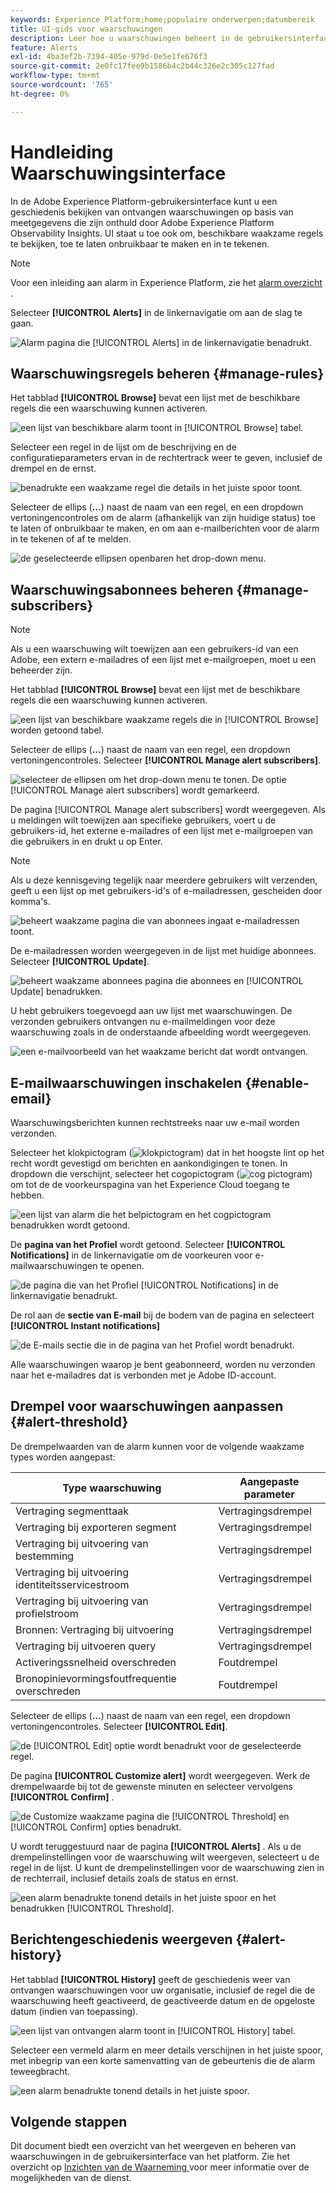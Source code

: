 ```yaml
---
keywords: Experience Platform;home;populaire onderwerpen;datumbereik
title: UI-gids voor waarschuwingen
description: Leer hoe u waarschuwingen beheert in de gebruikersinterface van het Experience Platform.
feature: Alerts
exl-id: 4ba3ef2b-7394-405e-979d-0e5e1fe676f3
source-git-commit: 2e0fc17fee9b1586b4c2b44c326e2c305c127fad
workflow-type: tm+mt
source-wordcount: '765'
ht-degree: 0%

---
```


# Handleiding Waarschuwingsinterface

In de Adobe Experience Platform-gebruikersinterface kunt u een geschiedenis bekijken van ontvangen waarschuwingen op basis van meetgegevens die zijn onthuld door Adobe Experience Platform Observability Insights. UI staat u toe ook om, beschikbare waakzame regels te bekijken, toe te laten onbruikbaar te maken en in te tekenen.

>[!NOTE]
>
>Voor een inleiding aan alarm in Experience Platform, zie het [ alarm overzicht ](./overview.md).

Selecteer **[!UICONTROL Alerts]** in de linkernavigatie om aan de slag te gaan.

![ Alarm pagina die [!UICONTROL Alerts] in de linkernavigatie benadrukt.](../images/alerts/ui/workspace.png)

## Waarschuwingsregels beheren {#manage-rules}

Het tabblad **[!UICONTROL Browse]** bevat een lijst met de beschikbare regels die een waarschuwing kunnen activeren.

![ een lijst van beschikbare alarm toont in [!UICONTROL Browse] tabel.](../images/alerts/ui/rules.png)

Selecteer een regel in de lijst om de beschrijving en de configuratieparameters ervan in de rechtertrack weer te geven, inclusief de drempel en de ernst.

![ benadrukte een waakzame regel die details in het juiste spoor toont.](../images/alerts/ui/rule-details.png)

Selecteer de ellips (**...**) naast de naam van een regel, en een dropdown vertoningencontroles om de alarm (afhankelijk van zijn huidige status) toe te laten of onbruikbaar te maken, en om aan e-mailberichten voor de alarm in te tekenen of af te melden.

![ de geselecteerde ellipsen openbaren het drop-down menu.](../images/alerts/ui/disable-subscribe.png)

## Waarschuwingsabonnees beheren {#manage-subscribers}

>[!NOTE]
>
> Als u een waarschuwing wilt toewijzen aan een gebruikers-id van een Adobe, een extern e-mailadres of een lijst met e-mailgroepen, moet u een beheerder zijn.

Het tabblad **[!UICONTROL Browse]** bevat een lijst met de beschikbare regels die een waarschuwing kunnen activeren.

![ een lijst van beschikbare waakzame regels die in [!UICONTROL Browse] worden getoond tabel.](../images/alerts/ui/rules.png)

Selecteer de ellips (**...**) naast de naam van een regel, een dropdown vertoningencontroles. Selecteer **[!UICONTROL Manage alert subscribers]**.

![ selecteer de ellipsen om het drop-down menu te tonen. De optie [!UICONTROL Manage alert subscribers] wordt gemarkeerd. ](../images/alerts/ui/manage-alert-subscribers.png)

De pagina [!UICONTROL Manage alert subscribers] wordt weergegeven. Als u meldingen wilt toewijzen aan specifieke gebruikers, voert u de gebruikers-id, het externe e-mailadres of een lijst met e-mailgroepen van die gebruikers in en drukt u op Enter.

>[!NOTE]
>
>Als u deze kennisgeving tegelijk naar meerdere gebruikers wilt verzenden, geeft u een lijst op met gebruikers-id&#39;s of e-mailadressen, gescheiden door komma&#39;s.

![ beheert waakzame pagina die van abonnees ingaat e-mailadressen toont.](../images/alerts/ui/manage-alert-add-email.png)

De e-mailadressen worden weergegeven in de lijst met huidige abonnees. Selecteer **[!UICONTROL Update]**.

![ beheert waakzame abonnees pagina die abonnees en [!UICONTROL Update] benadrukken.](../images/alerts/ui/manage-alert-subscribers-added-email.png)

U hebt gebruikers toegevoegd aan uw lijst met waarschuwingen. De verzonden gebruikers ontvangen nu e-mailmeldingen voor deze waarschuwing zoals in de onderstaande afbeelding wordt weergegeven.

![ een e-mailvoorbeeld van het waakzame bericht dat wordt ontvangen.](../images/alerts/ui/manage-alert-subscribers-email.png)

## E-mailwaarschuwingen inschakelen {#enable-email}

Waarschuwingsberichten kunnen rechtstreeks naar uw e-mail worden verzonden.

Selecteer het klokpictogram (![ klokpictogram ](/help/images/icons/bell.png)) dat in het hoogste lint op het recht wordt gevestigd om berichten en aankondigingen te tonen. In dropdown die verschijnt, selecteer het cogopictogram (![ cog pictogram ](/help/images/icons/settings.png)) om tot de de voorkeurspagina van het Experience Cloud toegang te hebben.

![ een lijst van alarm die het belpictogram en het cogpictogram benadrukken wordt getoond.](../images/alerts/ui/edit-preferences.png)

De **pagina van het Profiel** wordt getoond. Selecteer **[!UICONTROL Notifications]** in de linkernavigatie om de voorkeuren voor e-mailwaarschuwingen te openen.

![ de pagina die van het Profiel [!UICONTROL Notifications] in de linkernavigatie benadrukt.](../images/alerts/ui/profile.png)

De rol aan de **sectie van E-mail** bij de bodem van de pagina en selecteert **[!UICONTROL Instant notifications]**

![ de E-mails sectie die in de pagina van het Profiel wordt benadrukt.](../images/alerts/ui/notifications.png)

Alle waarschuwingen waarop je bent geabonneerd, worden nu verzonden naar het e-mailadres dat is verbonden met je Adobe ID-account.

## Drempel voor waarschuwingen aanpassen {#alert-threshold}

De drempelwaarden van de alarm kunnen voor de volgende waakzame types worden aangepast:

| Type waarschuwing | Aangepaste parameter |
|---|---|
| Vertraging segmenttaak | Vertragingsdrempel |
| Vertraging bij exporteren segment | Vertragingsdrempel |
| Vertraging bij uitvoering van bestemming | Vertragingsdrempel |
| Vertraging bij uitvoering identiteitsservicestroom | Vertragingsdrempel |
| Vertraging bij uitvoering van profielstroom | Vertragingsdrempel |
| Bronnen: Vertraging bij uitvoering | Vertragingsdrempel |
| Vertraging bij uitvoeren query | Vertragingsdrempel |
| Activeringssnelheid overschreden | Foutdrempel |
| Bronopinievormingsfoutfrequentie overschreden | Foutdrempel |

Selecteer de ellips (**...**) naast de naam van een regel, een dropdown vertoningencontroles. Selecteer **[!UICONTROL Edit]**.

![ de [!UICONTROL Edit] optie wordt benadrukt voor de geselecteerde regel.](../images/alerts/ui/threshold-edit.png)

De pagina **[!UICONTROL Customize alert]** wordt weergegeven. Werk de drempelwaarde bij tot de gewenste minuten en selecteer vervolgens **[!UICONTROL Confirm]** .

![ de Customize waakzame pagina die [!UICONTROL Threshold] en [!UICONTROL Confirm] opties benadrukt.](../images/alerts/ui/threshold-update.png)

U wordt teruggestuurd naar de pagina **[!UICONTROL Alerts]** . Als u de drempelinstellingen voor de waarschuwing wilt weergeven, selecteert u de regel in de lijst. U kunt de drempelinstellingen voor de waarschuwing zien in de rechterrail, inclusief details zoals de status en ernst.

![ een alarm benadrukte tonend details in het juiste spoor en het benadrukken [!UICONTROL Threshold].](../images/alerts/ui/threshold-view.png)

## Berichtengeschiedenis weergeven {#alert-history}

Het tabblad **[!UICONTROL History]** geeft de geschiedenis weer van ontvangen waarschuwingen voor uw organisatie, inclusief de regel die de waarschuwing heeft geactiveerd, de geactiveerde datum en de opgeloste datum (indien van toepassing).

![ een lijst van ontvangen alarm toont in [!UICONTROL History] tabel.](../images/alerts/ui/history.png)

Selecteer een vermeld alarm en meer details verschijnen in het juiste spoor, met inbegrip van een korte samenvatting van de gebeurtenis die de alarm teweegbracht.

![ een alarm benadrukte tonend details in het juiste spoor.](../images/alerts/ui/history-details.png)

## Volgende stappen

Dit document biedt een overzicht van het weergeven en beheren van waarschuwingen in de gebruikersinterface van het platform. Zie het overzicht op [ Inzichten van de Waarneming ](../home.md) voor meer informatie over de mogelijkheden van de dienst.
